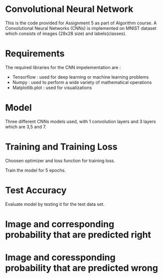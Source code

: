 # Convolutional Neural Network
This is the code provided for Assignment 5 as part of Algorithm course. A Convolutional Neural Networks (CNNs) is implemented on MNIST dataset which consists of images (28x28 size) and labels(classes).

# Requirements
The required libraries for the CNN impelementation are : 
- Tensorflow : used for deep learning or machine learning problems
- Numpy : used to perform a wide variety of mathematical operations
- Matplotlib.plot : used for visualizations

# Model 
Three different CNNs models used, with 1 convolution layers and 3 layers which are 3,5 and 7.



# Training and Training Loss
Choosen optimizer and loss function for training loss.

Train the model for 5 epochs. 

# Test Accuracy 
Evaluate model by testing it for the test data set.

# Image and corresponding probability that are predicted right 

# Image and coressponding probability that are predicted wrong

